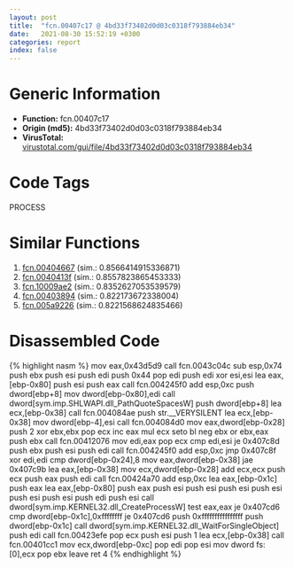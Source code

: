 ```yaml
---
layout: post
title:  "fcn.00407c17 @ 4bd33f73402d0d03c0318f793884eb34"
date:   2021-08-30 15:52:19 +0300
categories: report
index: false
---
```


# Generic Information
- **Function:** fcn.00407c17
- **Origin (md5):** 4bd33f73402d0d03c0318f793884eb34
- **VirusTotal:** [virustotal.com/gui/file/4bd33f73402d0d03c0318f793884eb34][virustotal_ref]

# Code Tags
<span class="tag" id="PROCESS">PROCESS</span>


# Similar Functions

1. [fcn.00404667][similar_1_ref] (sim.: 0.8566414915336871)
2. [fcn.0040413f][similar_2_ref] (sim.: 0.8557823865453333)
3. [fcn.10009ae2][similar_3_ref] (sim.: 0.8352627053539579)
4. [fcn.00403894][similar_4_ref] (sim.: 0.822173672338004)
5. [fcn.005a9226][similar_5_ref] (sim.: 0.8221568624835466)


# Disassembled Code

{% highlight nasm %}
mov eax,0x43d5d9
call fcn.0043c04c
sub esp,0x74
push ebx
push esi
push edi
push 0x44
pop edi
push edi
xor esi,esi
lea eax,[ebp-0x80]
push esi
push eax
call fcn.004245f0
add esp,0xc
push dword[ebp+8]
mov dword[ebp-0x80],edi
call dword[sym.imp.SHLWAPI.dll_PathQuoteSpacesW]
push dword[ebp+8]
lea ecx,[ebp-0x38]
call fcn.004084ae
push str.__VERYSILENT
lea ecx,[ebp-0x38]
mov dword[ebp-4],esi
call fcn.004084d0
mov eax,dword[ebp-0x28]
push 2
xor ebx,ebx
pop ecx
inc eax
mul ecx
seto bl
neg ebx
or ebx,eax
push ebx
call fcn.00412076
mov edi,eax
pop ecx
cmp edi,esi
je 0x407c8d
push ebx
push esi
push edi
call fcn.004245f0
add esp,0xc
jmp 0x407c8f
xor edi,edi
cmp dword[ebp-0x24],8
mov eax,dword[ebp-0x38]
jae 0x407c9b
lea eax,[ebp-0x38]
mov ecx,dword[ebp-0x28]
add ecx,ecx
push ecx
push eax
push edi
call fcn.00424a70
add esp,0xc
lea eax,[ebp-0x1c]
push eax
lea eax,[ebp-0x80]
push eax
push esi
push esi
push esi
push esi
push esi
push esi
push edi
push esi
call dword[sym.imp.KERNEL32.dll_CreateProcessW]
test eax,eax
je 0x407cd6
cmp dword[ebp-0x1c],0xffffffff
je 0x407cd6
push 0xffffffffffffffff
push dword[ebp-0x1c]
call dword[sym.imp.KERNEL32.dll_WaitForSingleObject]
push edi
call fcn.00423efe
pop ecx
push esi
push 1
lea ecx,[ebp-0x38]
call fcn.00401cc1
mov ecx,dword[ebp-0xc]
pop edi
pop esi
mov dword fs:[0],ecx
pop ebx
leave
ret 4
{% endhighlight %}


[similar_1_ref]: /report/fcn.00404667@0aa2d73a5300dff2412388945614b507
[similar_2_ref]: /report/fcn.0040413f@1123b7aa5760238fe93045e585b8234c
[similar_3_ref]: /report/fcn.10009ae2@a0ac129ff3ea4c0dfa9529c259a9502c
[similar_4_ref]: /report/fcn.00403894@5f763449465a14d1cdb5ea67e2f984d0
[similar_5_ref]: /report/fcn.005a9226@7453c96a6fbd42ec690b8deb53eafcba
[virustotal_ref]: https://www.virustotal.com/gui/file/4bd33f73402d0d03c0318f793884eb34